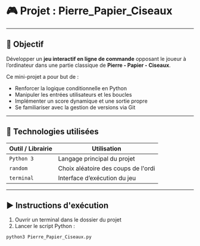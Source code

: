 # 🎮 Projet : Pierre_Papier_Ciseaux

---

## 🎯 Objectif

Développer un **jeu interactif en ligne de commande** opposant le joueur à l’ordinateur dans une partie classique de **Pierre - Papier - Ciseaux**.

Ce mini-projet a pour but de :
- Renforcer la logique conditionnelle en Python
- Manipuler les entrées utilisateurs et les boucles
- Implémenter un score dynamique et une sortie propre
- Se familiariser avec la gestion de versions via Git

---

## 🧰 Technologies utilisées

| Outil / Librairie | Utilisation                          |
|-------------------|--------------------------------------|
| `Python 3`        | Langage principal du projet          |
| `random`          | Choix aléatoire des coups de l'ordi  |
| `terminal`        | Interface d’exécution du jeu         |

---

## ▶️ Instructions d'exécution

1. Ouvrir un terminal dans le dossier du projet
2. Lancer le script Python :

```bash
python3 Pierre_Papier_Ciseaux.py
